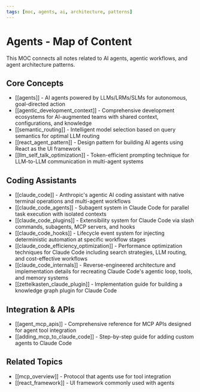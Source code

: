 ```yaml
---
tags: [moc, agents, ai, architecture, patterns]
---
```

# Agents - Map of Content

This MOC connects all notes related to AI agents, agentic workflows, and agent architecture patterns.

## Core Concepts

- [[agents]] - AI agents powered by LLMs/LRMs/SLMs for autonomous, goal-directed action
- [[agentic_development_context]] - Comprehensive development ecosystems for AI-augmented teams with shared context, configurations, and knowledge
- [[semantic_routing]] - Intelligent model selection based on query semantics for optimal LLM routing
- [[react_agent_pattern]] - Design pattern for building AI agents using React as the UI framework
- [[llm_self_talk_optimization]] - Token-efficient prompting technique for LLM-to-LLM communication in multi-agent systems

## Coding Assistants

- [[claude_code]] - Anthropic's agentic AI coding assistant with native terminal operations and multi-agent workflows
- [[claude_code_agents]] - Subagent system in Claude Code for parallel task execution with isolated contexts
- [[claude_code_plugins]] - Extensibility system for Claude Code via slash commands, subagents, MCP servers, and hooks
- [[claude_code_hooks]] - Lifecycle event system for injecting deterministic automation at specific workflow stages
- [[claude_code_efficiency_optimization]] - Performance optimization techniques for Claude Code including search strategies, LLM routing, and cost-effective workflows
- [[claude_code_internals]] - Reverse-engineered architecture and implementation details for recreating Claude Code's agentic loop, tools, and memory systems
- [[zettelkasten_claude_plugin]] - Implementation guide for building a knowledge graph plugin for Claude Code

## Integration & APIs

- [[agent_mcp_apis]] - Comprehensive reference for MCP APIs designed for agent tool integration
- [[adding_mcp_to_claude_code]] - Step-by-step guide for adding custom agents to Claude Code

## Related Topics

- [[mcp_overview]] - Protocol that agents use for tool integration
- [[react_framework]] - UI framework commonly used with agents
